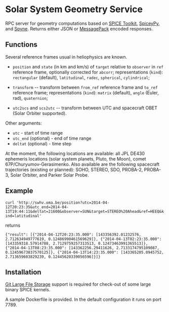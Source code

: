 # Solar System Geometry Service

RPC server for geometry computations based on [SPICE Toolkit](https://naif.jpl.nasa.gov/naif/), [SpiceyPy](https://github.com/AndrewAnnex/SpiceyPy/), and [Spyne](http://spyne.io/). Returns either JSON or [MessagePack](https://msgpack.org) encoded responses.

## Functions

Several reference frames usual in heliophysics are known.

- `position` and `state` (in km and km/s) of `target` relative to `observer` in `ref` reference frame, optionally corrected for `abcorr`; representations (`kind`): `rectangular` (default), `latitudinal`, `radec`, `spherical`, `cylindrical`;

- `transform` -- transform between `from_ref` reference frame and `to_ref` reference frame; representations (`kind`): `matrix` (default), `angle` (Euler, rad), `quaternion`;

- `utc2scs` and `scs2utc` -- transform between UTC and spacecraft OBET (Solar Orbiter supported).

Other arguments:

- `utc` - start of time range
- `utc_end` (optional) - end of time range
- `deltat` (optional) - time step

At the moment, the following locations are available: all JPL DE430 ephemeris locations (solar system planets, Pluto, the Moon), comet 67P/Churyumov-Gerasimenko. Also available are the following spacecraft trajectories (existing or planned): SOHO, STEREO, SDO, PROBA-2, PROBA-3, Solar Orbiter, and Parker Solar Probe.

## Example

`curl 'http://swhv.oma.be/position?utc=2014-04-12T20:23:35&utc_end=2014-04-13T19:44:11&deltat=21600&observer=SUN&target=STEREO%20Ahead&ref=HEEQ&kind=latitudinal'`

returns

`{"result": [{"2014-04-12T20:23:35.000": [143356392.01232576, 2.712634949777619, 0.12486990461569629]}, {"2014-04-13T02:23:35.000": [143359318.57914788, 2.7129759257313513, 0.12473463991365513]}, {"2014-04-13T08:23:35.000": [143362256.29411626, 2.7133174795109087, 0.12459673837570125]}, {"2014-04-13T14:23:35.000": [143365205.0945752, 2.713659603829239, 0.12445620339056596]}]}`

## Installation

[Git Large File Storage](https://git-lfs.github.com) support is required for check-out of some large binary SPICE kernels.

A sample Dockerfile is provided. In the default configuration it runs on port 7789.

